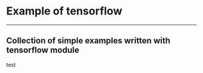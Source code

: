 # Example of tensorflow

---
Collection of simple examples written with tensorflow module
---

test
